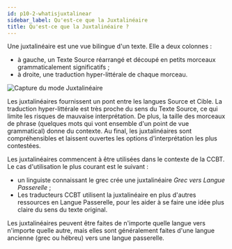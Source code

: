 ```yaml
---
id: p10-2-whatisjuxtalinear
sidebar_label: Qu'est-ce que la Juxtalinéaire
title: Qu'est-ce que la Juxtalinéaire ?
---
```


Une juxtalinéaire est une vue bilingue d'un texte. Elle a deux colonnes :

- à gauche, un Texte Source réarrangé et découpé en petits morceaux grammaticalement significatifs ;
- à droite, une traduction hyper-littérale de chaque morceau.

![Capture du mode Juxtalinéaire](/0.7.0/WhatisJuxtalinear-en.png)

Les juxtalinéaires fournissent un pont entre les langues Source et Cible. La traduction hyper-littérale est très proche du sens du Texte Source, ce qui limite les risques de mauvaise interprétation. De plus, la taille des morceaux de phrase (quelques mots qui vont ensemble d'un point de vue grammatical) donne du contexte. Au final, les juxtalinéaires sont compréhensibles et laissent ouvertes les options d'interprétation les plus contestées.

Les juxtalinéaires commencent à être utilisées dans le contexte de la CCBT. Le cas d'utilisation le plus courant est le suivant :
- un linguiste connaissant le grec crée une juxtalinéaire *Grec vers Langue Passerelle* ;
- Les traducteurs CCBT utilisent la juxtalinéaire en plus d'autres ressources en Langue Passerelle, pour les aider à se faire une idée plus claire du sens du texte original.

Les juxtalinéaires peuvent être faites de n'importe quelle langue vers n'importe quelle autre, mais elles sont généralement faites d'une langue ancienne (grec ou hébreu) vers une langue passerelle.